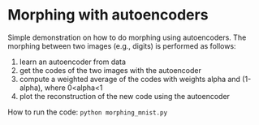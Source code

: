 # Morphing with autoencoders

Simple demonstration on how to do morphing using autoencoders.
The morphing between two images (e.g., digits) is performed as follows:

1. learn an autoencoder from data
2. get the codes of the two images with the autoencoder
3. compute a weighted average of the codes with weights alpha and (1-alpha), where 0<alpha<1
3. plot the reconstruction of the new code using the autoencoder


How to run the code:
```python morphing_mnist.py```  